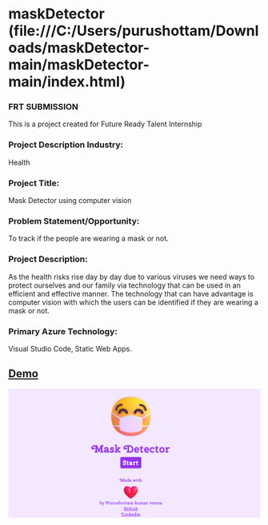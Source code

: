 # maskDetector (file:///C:/Users/purushottam/Downloads/maskDetector-main/maskDetector-main/index.html)

### FRT SUBMISSION
This is a project created for Future Ready Talent Internship

### Project Description Industry: 

Health

### Project Title: 

Mask Detector using computer vision

### Problem Statement/Opportunity: 

To track if the people are wearing a mask or not.

### Project Description: 

As the health risks rise day by day due to various viruses we need ways to protect ourselves and our family via technology that can be used in an efficient and effective manner. The technology that can have advantage is computer vision with which the users can be identified if they are wearing a mask or not.

### Primary Azure Technology:
Visual Studio Code, Static Web Apps.

## [Demo](https://lively-tree-0dd0d8210.1.azurestaticapps.net/) 

![image](demo.png)